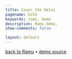 ```yaml
---
title: Cover the Holes
pagename: hole
keywords: ramu, demo
description: Ramu demo.
show-comments: false

layout: default
---
```

[back to Ramu](../../) &#8226; [demo source](https://github.com/HermesPasser/ENatal3)   

<script type="text/javascript" src="ramu.0.7c.js"></script>
<script type="text/javascript" src="snow.js"></script>
<script type="text/javascript" src="hole.js"></script>
<script>
	blockScroll();
	window.onload = addCanvasOnMain;
</script>
